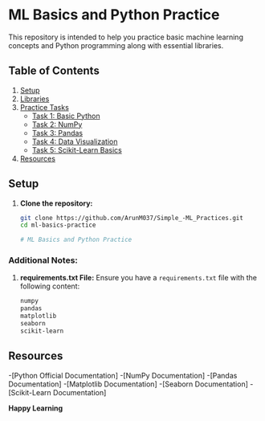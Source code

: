 # ML Basics and Python Practice

This repository is intended to help you practice basic machine learning concepts and Python programming along with essential libraries.

## Table of Contents

1. [Setup](#setup)
2. [Libraries](#libraries)
3. [Practice Tasks](#practice-tasks)
   - [Task 1: Basic Python](#task-1-basic-python)
   - [Task 2: NumPy](#task-2-numpy)
   - [Task 3: Pandas](#task-3-pandas)
   - [Task 4: Data Visualization](#task-4-data-visualization)
   - [Task 5: Scikit-Learn Basics](#task-6-scikit-learn-basics)
4. [Resources](#resources)

## Setup

1. **Clone the repository:**
   ```bash
   git clone https://github.com/ArunM037/Simple_-ML_Practices.git
   cd ml-basics-practice

   # ML Basics and Python Practice


### Additional Notes:

1. **requirements.txt File:**
   Ensure you have a `requirements.txt` file with the following content:
   ```txt
   numpy
   pandas
   matplotlib
   seaborn
   scikit-learn
## Resources
-[Python Official Documentation]
-[NumPy Documentation]
-[Pandas Documentation]
-[Matplotlib Documentation]
-[Seaborn Documentation]
-[Scikit-Learn Documentation]

**Happy Learning** 


